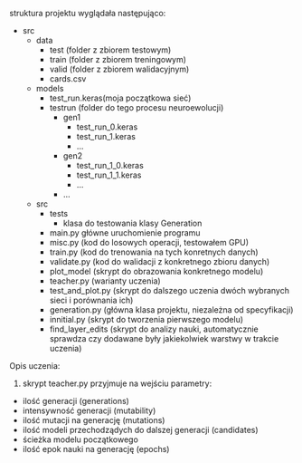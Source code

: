 struktura projektu wyglądała następująco:
- src
  - data
    - test (folder z zbiorem testowym)
    - train (folder z zbiorem treningowym)
    - valid (folder z zbiorem walidacyjnym)
    - cards.csv
  - models
    - test_run.keras(moja początkowa sieć)
    - testrun (folder do tego procesu neuroewolucji)
      - gen1
        - test_run_0.keras
        - test_run_1.keras
        - ...
      - gen2
        - test_run_1_0.keras
        - test_run_1_1.keras
        - ...
      - ...
  - src
      - tests
        - klasa do testowania klasy Generation
      - main.py główne uruchomienie programu
      - misc.py (kod do losowych operacji, testowałem GPU)
      - train.py (kod do trenowania na tych konretnych danych)
      - validate.py (kod do walidacji z konkretnego zbioru danych)
      - plot_model (skrypt do obrazowania konkretnego modelu)
      - teacher.py (warianty uczenia)
      - test_and_plot.py (skrypt do dalszego uczenia dwóch wybranych sieci i porównania ich)
      - generation.py (główna klasa projektu, niezależna od specyfikacji)
      - innitial.py (skrypt do tworzenia pierwszego modelu)
      - find_layer_edits (skrypt do analizy nauki, automatycznie sprawdza czy dodawane były jakiekolwiek warstwy w trakcie uczenia)

Opis uczenia:
1. skrypt teacher.py przyjmuje na wejściu parametry:
  - ilość generacji (generations)
  - intensywność generacji (mutability)
  - ilość mutacji na generację (mutations)
  - ilość modeli przechodządych do dalszej generacji (candidates)
  - ścieżka modelu początkowego
  - ilość epok nauki na generację (epochs)

